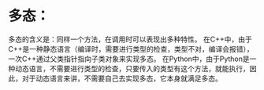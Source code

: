 # 多态：
多态的含义是：同样一个方法，在调用时可以表现出多种特性。
在C++中，由于C++是一种静态语言（编译时，需要进行类型的检查，类型不对，编译会报错），一次C++通过父类指针指向子类对象来实现多态。
在Python中，由于Python是一种动态语言，不需要进行类型的检查，只要传入的类型有这个方法，就能执行，因此，对于动态语言来讲，不需要自己去实现多态，它本身就满足多态。
